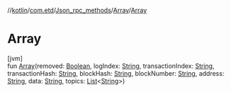 //[kotlin](../../../../index.md)/[com.etd](../../index.md)/[Json_rpc_methods](../index.md)/[Array](index.md)/[Array](-array.md)

# Array

[jvm]\
fun [Array](-array.md)(removed: [Boolean](https://kotlinlang.org/api/latest/jvm/stdlib/kotlin/-boolean/index.html), logIndex: [String](https://kotlinlang.org/api/latest/jvm/stdlib/kotlin/-string/index.html), transactionIndex: [String](https://kotlinlang.org/api/latest/jvm/stdlib/kotlin/-string/index.html), transactionHash: [String](https://kotlinlang.org/api/latest/jvm/stdlib/kotlin/-string/index.html), blockHash: [String](https://kotlinlang.org/api/latest/jvm/stdlib/kotlin/-string/index.html), blockNumber: [String](https://kotlinlang.org/api/latest/jvm/stdlib/kotlin/-string/index.html), address: [String](https://kotlinlang.org/api/latest/jvm/stdlib/kotlin/-string/index.html), data: [String](https://kotlinlang.org/api/latest/jvm/stdlib/kotlin/-string/index.html), topics: [List](https://kotlinlang.org/api/latest/jvm/stdlib/kotlin.collections/-list/index.html)&lt;[String](https://kotlinlang.org/api/latest/jvm/stdlib/kotlin/-string/index.html)&gt;)
